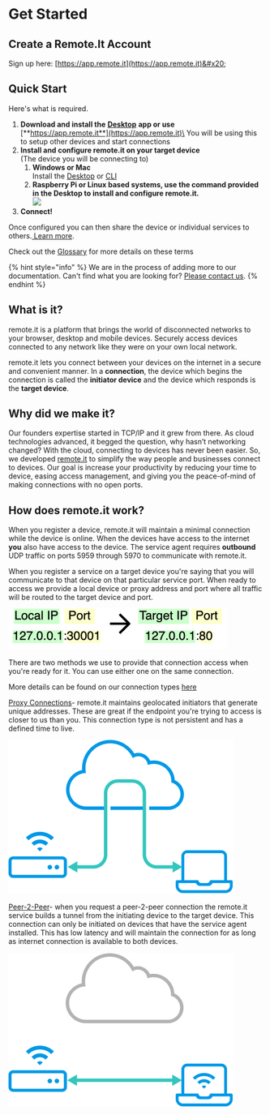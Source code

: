 # Get Started

## Create a Remote.It Account

Sign up here: [https://app.remote.it](https://app.remote.it)&#x20;

## Quick Start

Here's what is required.&#x20;

1. **Download and install the** [**Desktop**](software/desktop/overview-and-installation.md) **app or use** [**https://app.remote.it**](https://app.remote.it)\
   You will be using this to setup other devices and start connections
2. **Install and configure remote.it on your target device**\
   (The device you will be connecting to)
   1. **Windows or Mac**\
      Install the [Desktop](software/desktop/) or [CLI](software/cli/)
   2. **Raspberry Pi or Linux based systems, use the command provided in the Desktop to install and configure remote.it.**\
      ![](<.gitbook/assets/Screen\_Shot\_2022-02-08\_at\_12\_04\_30\_PM (1).png>)
3. **Connect!**

Once configured you can then share the device or individual services to others.[ Learn more](https://link.remote.it/blog/manage-access).

Check out the [Glossary](introduction/glossary-of-terms.md) for more details on these terms



{% hint style="info" %}
We are in the process of adding more to our documentation. Can't find what you are looking for? [Please contact us](http://support.remot3.it).
{% endhint %}

## What is it?

remote.it is a platform that brings the world of disconnected networks to your browser, desktop and mobile devices. Securely access devices connected to any network like they were on your own local network.

remote.it lets you connect between your devices on the internet in a secure and convenient manner. In a **connection**, the device which begins the connection is called the **initiator device** and the device which responds is the **target device**.

## Why did we make it?

Our founders expertise started in TCP/IP and it grew from there. As cloud technologies advanced, it begged the question, why hasn’t networking changed? With the cloud, connecting to devices has never been easier. So, we developed [remote.it](http://remote.it) to simplify the way people and businesses connect to devices. Our goal is increase your productivity by reducing your time to device, easing access management, and giving you the peace-of-mind of making connections with no open ports.

## How does remote.it work?

When you register a device, remote.it will maintain a minimal connection while the device is online. When the devices have access to the internet **you** also have access to the device. The service agent requires **outbound** UDP traffic on ports 5959 through 5970 to communicate with remote.it.

When you register a service on a target device you're saying that you will communicate to that device on that particular service port. When ready to access we provide a local device or proxy address and port where all traffic will be routed to the target device and port. &#x20;

![](<.gitbook/assets/local to target.png>)

There are two methods we use to provide that connection access when you're ready for it. You can use either one on the same connection.

More details can be found on our connection types [here](https://link.remote.it/documentation-desktop/linux-connections)

[Proxy Connections](features/connection-options/peer-2-peer-and-proxy.md)- remote.it maintains geolocated initiators that generate unique addresses. These are great if the endpoint you're trying to access is closer to us than you. This connection type is not persistent and has a defined time to live.

![](<.gitbook/assets/p2p vs prox 2.svg>)

[Peer-2-Peer](features/connection-options/peer-2-peer-and-proxy.md)- when you request a peer-2-peer connection the remote.it service builds a tunnel from the initiating device to the target device. This connection can only be initiated on devices that have the service agent installed. This has low latency and will maintain the connection for as long as internet connection is available to both devices.&#x20;

![](<.gitbook/assets/p2p vs prox 1.svg>)

